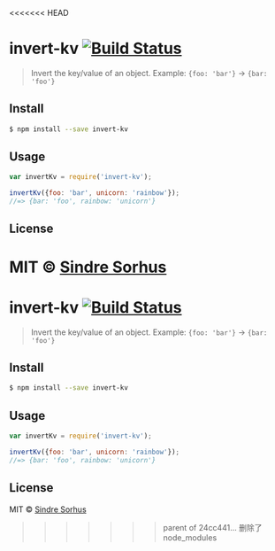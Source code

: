 <<<<<<< HEAD
# invert-kv [![Build Status](https://travis-ci.org/sindresorhus/invert-kv.svg?branch=master)](https://travis-ci.org/sindresorhus/invert-kv)

> Invert the key/value of an object. Example: `{foo: 'bar'}` → `{bar: 'foo'}`


## Install

```sh
$ npm install --save invert-kv
```


## Usage

```js
var invertKv = require('invert-kv');

invertKv({foo: 'bar', unicorn: 'rainbow'});
//=> {bar: 'foo', rainbow: 'unicorn'}
```


## License

MIT © [Sindre Sorhus](http://sindresorhus.com)
=======
# invert-kv [![Build Status](https://travis-ci.org/sindresorhus/invert-kv.svg?branch=master)](https://travis-ci.org/sindresorhus/invert-kv)

> Invert the key/value of an object. Example: `{foo: 'bar'}` → `{bar: 'foo'}`


## Install

```sh
$ npm install --save invert-kv
```


## Usage

```js
var invertKv = require('invert-kv');

invertKv({foo: 'bar', unicorn: 'rainbow'});
//=> {bar: 'foo', rainbow: 'unicorn'}
```


## License

MIT © [Sindre Sorhus](http://sindresorhus.com)
>>>>>>> parent of 24cc441... 删除了node_modules
